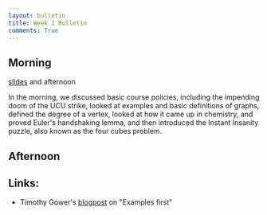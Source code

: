 ```yaml
---
layout: bulletin
title: Week 1 Bulletin
comments: True
---
```



Morning
----
[slides](../Slides/Lecture1.html) and afternoon

In the morning, we discussed basic course policies, including the impending doom of the UCU strike, looked at examples and basic definitions of graphs, defined the degree of a vertex, looked at how it came up in chemistry, and proved Euler's handshaking lemma, and then introduced the Instant Insanity puzzle, also known as the four cubes problem.

Afternoon
----




Links:
----
 - Timothy Gower's [blogpost](https://gowers.wordpress.com/2007/10/19/my-favourite-pedagogical-principle-examples-first/) on "Examples first"

